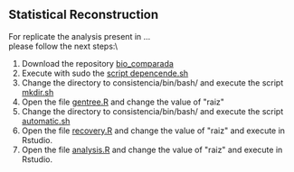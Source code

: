 ## Statistical Reconstruction ##
For replicate the analysis present in ...\
please follow the next steps:\
1. Download the repository [bio_comparada](https://github.com/dpabon/bio_comparada)
2. Execute with sudo the [script depencende.sh](https://github.com/dpabon/bio_comparada/blob/master/consistencia/bin/bash/dependence.sh)
3. Change the directory to consistencia/bin/bash/ and execute the script [mkdir.sh](https://github.com/dpabon/bio_comparada/blob/master/consistencia/bin/bash/mk_dir.sh)
4. Open the file [gentree.R](https://github.com/dpabon/bio_comparada/blob/master/consistencia/bin/R/gentree.R) and change the value of "raiz"
5. Change the directory to consistencia/bin/bash/ and execute the script [automatic.sh](https://github.com/dpabon/bio_comparada/blob/master/consistencia/bin/bash/automatic.sh)
6. Open the file [recovery.R](https://github.com/dpabon/bio_comparada/blob/master/consistencia/bin/R/recovey.R) and change the value of "raiz" and execute in Rstudio.
7. Open the file [analysis.R](https://github.com/dpabon/bio_comparada/blob/master/consistencia/bin/R/analysis.R) and change the value of "raiz" and execute in Rstudio.
